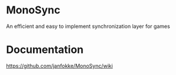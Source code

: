 # MonoSync
An efficient and easy to implement synchronization layer for games

# Documentation
https://github.com/janfokke/MonoSync/wiki
